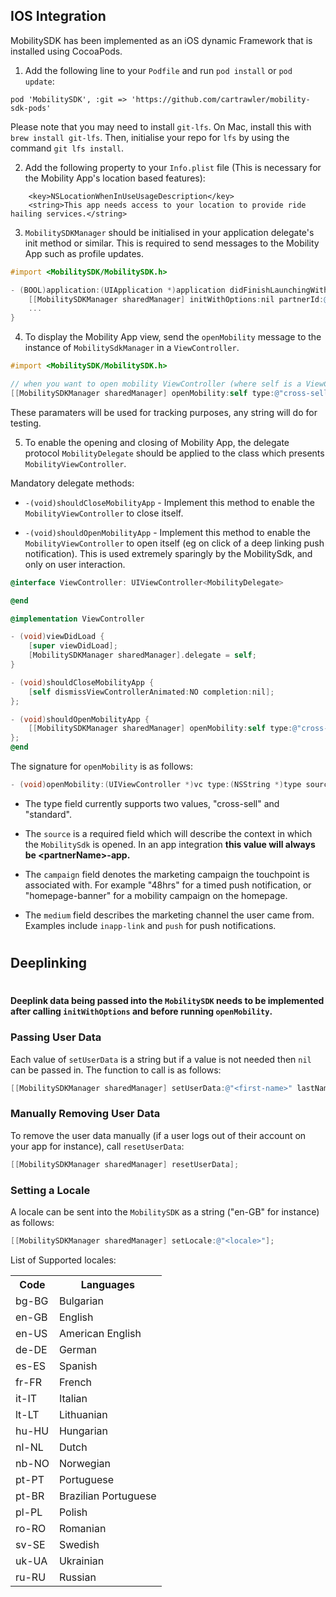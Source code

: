 ## IOS Integration

MobilitySDK has been implemented as an iOS dynamic Framework that is installed using CocoaPods.

1.  Add the following line to your `Podfile` and run `pod install` or `pod update`:

```
pod 'MobilitySDK', :git => 'https://github.com/cartrawler/mobility-sdk-pods'
```

Please note that you may need to install `git-lfs`. On Mac, install this with `brew install git-lfs`. Then, initialise your repo for `lfs` by using the command `git lfs install`.

2. Add the following property to your `Info.plist` file (This is necessary for the Mobility App's location based features):

```
    <key>NSLocationWhenInUseUsageDescription</key>
    <string>This app needs access to your location to provide ride hailing services.</string>
```

3. `MobilitySDKManager` should be initialised in your application delegate's init method or similar. This is required to send messages to the Mobility App such as profile updates.

```objectivec
#import <MobilitySDK/MobilitySDK.h>

- (BOOL)application:(UIApplication *)application didFinishLaunchingWithOptions:(NSDictionary *)launchOptions {
    [[MobilitySDKManager sharedManager] initWithOptions:nil partnerId:@"<partner-id>"];
    ...
}
```

4. To display the Mobility App view, send the `openMobility` message to the instance of `MobilitySdkManager` in a `ViewController`.

```objectivec
#import <MobilitySDK/MobilitySDK.h>

// when you want to open mobility ViewController (where self is a ViewController):
[[MobilitySDKManager sharedManager] openMobility:self type:@"cross-sell" source:@"deeplink source" campaign:@"deeplink campaign" medium:@"deeplink medium"];
```

These paramaters will be used for tracking purposes, any string will do for testing.

5. To enable the opening and closing of Mobility App, the delegate protocol `MobilityDelegate` should be applied to the class which presents `MobilityViewController`.

Mandatory delegate methods:

- `-(void)shouldCloseMobilityApp` - Implement this method to enable the `MobilityViewController` to close itself.

* `-(void)shouldOpenMobilityApp` - Implement this method to enable the `MobilityViewController` to open itself (eg on click of a deep linking push notification). This is used extremely sparingly by the MobilitySdk, and only on user interaction.

```objectivec
@interface ViewController: UIViewController<MobilityDelegate>

@end

@implementation ViewController

- (void)viewDidLoad {
    [super viewDidLoad];
    [MobilitySDKManager sharedManager].delegate = self;
}

- (void)shouldCloseMobilityApp {
    [self dismissViewControllerAnimated:NO completion:nil];
};

- (void)shouldOpenMobilityApp {
    [[MobilitySDKManager sharedManager] openMobility:self type:@"cross-sell" source:@"<partnerName>-app" campaign:@"48hrs" medium:@"push"];
};
@end
```

The signature for `openMobility` is as follows:

```objectivec
- (void)openMobility:(UIViewController *)vc type:(NSString *)type source:(NSString *)source campaign:(NSString *)campaign medium:(NSString *)medium;
```

- The type field currently supports two values, "cross-sell" and "standard".

- The `source` is a required field which will describe the context in which the `MobilitySdk` is opened.
  In an app integration **this value will always be \<partnerName\>-app.**

- The `campaign` field denotes the marketing campaign the touchpoint is associated with. For example "48hrs" for a timed push notification, or "homepage-banner" for a mobility campaign on the homepage.

- The `medium` field describes the marketing channel the user came from. Examples include `inapp-link` and `push` for push notifications.

#

## Deeplinking

#

<b>Deeplink data being passed into the `MobilitySDK` needs to be implemented after calling `initWithOptions` and before running `openMobility`.</b>

### Passing User Data

Each value of `setUserData` is a string but if a value is not needed then `nil` can be passed in. The function to call is as follows:

```objectivec
[[MobilitySDKManager sharedManager] setUserData:@"<first-name>" lastName:@"<last-name>" email:@"<email>" mobileNumber: @"<mobile-number>"];
```

### Manually Removing User Data

To remove the user data manually (if a user logs out of their account on your app for instance), call `resetUserData`:

```objectivec
[[MobilitySDKManager sharedManager] resetUserData];
```

### Setting a Locale

A locale can be sent into the `MobilitySDK` as a string ("en-GB" for instance) as follows:

```objectivec
[[MobilitySDKManager sharedManager] setLocale:@"<locale>"];
```

List of Supported locales:

<table>
<tr>
    <th>Code</th>
    <th>Languages</th>
</tr>
<tr>
    <td>bg-BG</td>
    <td>Bulgarian</td>
</tr>
<tr>
    <td>en-GB</td>
    <td>English</td>
</tr>
<tr>
    <td>en-US</td>
    <td>American English</td>
</tr>
<tr>
    <td>de-DE</td>
    <td>German</td>
</tr>
<tr>
    <td>es-ES</td>
    <td>Spanish</td>
</tr>
<tr>
    <td>fr-FR</td>
    <td>French</td>
</tr>
<tr>
    <td>it-IT</td>
    <td>Italian</td>
</tr>
<tr>
    <td>lt-LT</td>
    <td>Lithuanian</td>
</tr>

<tr>
    <td>hu-HU</td>
    <td>Hungarian</td>
</tr>
<tr>
    <td>nl-NL</td>
    <td>Dutch</td>
</tr>
<tr>
    <td>nb-NO</td>
    <td>Norwegian</td>
</tr>
<tr>
    <td>pt-PT</td>
    <td>Portuguese</td>
</tr>
</tr>
<tr>
    <td>pt-BR</td>
    <td>Brazilian Portuguese</td>
</tr>
</tr>
<tr>
    <td>pl-PL</td>
    <td>Polish</td>
</tr>
</tr>
<tr>
    <td>ro-RO</td>
    <td>Romanian</td>
</tr>
</tr>
<tr>
    <td>sv-SE</td>
    <td>Swedish</td>
</tr>
</tr>
<tr>
    <td>uk-UA</td>
    <td>Ukrainian</td>
</tr>
<tr>
    <td>ru-RU</td>
    <td>Russian</td>
</tr>
</table>
